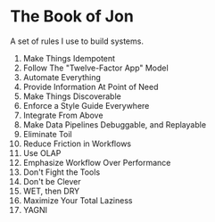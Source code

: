 # The Book of Jon

A set of rules I use to build systems.

1. Make Things Idempotent
1. Follow The "Twelve-Factor App" Model
1. Automate Everything
1. Provide Information At Point of Need
1. Make Things Discoverable
1. Enforce a Style Guide Everywhere
1. Integrate From Above
1. Make Data Pipelines Debuggable, and Replayable
1. Eliminate Toil
1. Reduce Friction in Workflows
1. Use OLAP
1. Emphasize Workflow Over Performance
1. Don't Fight the Tools
1. Don't be Clever
1. WET, then DRY
1. Maximize Your Total Laziness
1. YAGNI
